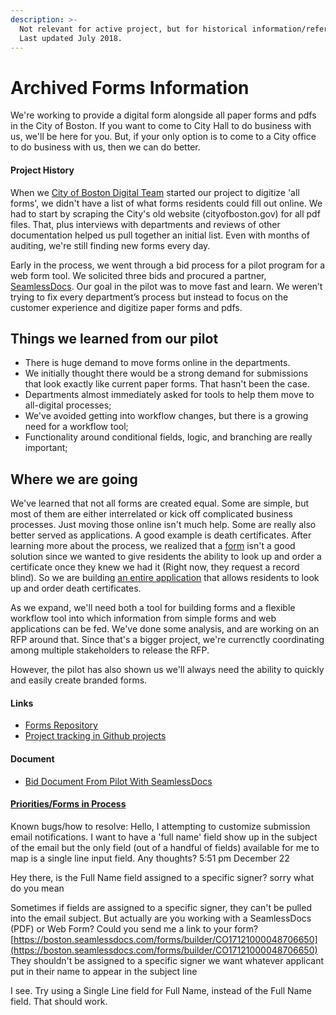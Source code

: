 ```yaml
---
description: >-
  Not relevant for active project, but for historical information/reference.
  Last updated July 2018.
---
```


# Archived Forms Information

We're working to provide a digital form alongside all paper forms and pdfs in the City of Boston. If you want to come to City Hall to do business with us, we'll be here for you. But, if your only option is to come to a City office to do business with us, then we can do better.

#### Project History

When we [City of Boston Digital Team](https://boston.gov/) started our project to digitize 'all forms', we didn't have a list of what forms residents could fill out online. We had to start by scraping the City's old website \(cityofboston.gov\) for all pdf files. That, plus interviews with departments and reviews of other documentation helped us pull together an initial list. Even with months of auditing, we're still finding new forms every day.

Early in the process, we went through a bid process for a pilot program for a web form tool. We solicited three bids and procured a partner, [SeamlessDocs](https://www.seamlessdocs.com/). Our goal in the pilot was to move fast and learn. We weren’t trying to fix every department’s process but instead to focus on the customer experience and digitize paper forms and pdfs.

## Things we learned from our pilot

* There is huge demand to move forms online in the departments.
* We initially thought there would be a strong demand for submissions that look exactly like current paper forms. That hasn't been the case.
* Departments almost immediately asked for tools to help them move to all-digital processes;
* We've avoided getting into workflow changes, but there is a growing need for a workflow tool;
* Functionality around conditional fields, logic, and branching are really important;

## Where we are going

We've learned that not all forms are created equal. Some are simple, but most of them are either interrelated or kick off complicated business processes. Just moving those online isn't much help. Some are really also better served as applications. A good example is death certificates. After learning more about the process, we realized that a [form](https://github.com/CityOfBoston/Forms/issues/230) isn't a good solution since we wanted to give residents the ability to look up and order a certificate once they knew we had it \(Right now, they request a record blind\). So we are building [an entire application](https://github.com/CityOfBoston/registry-certs/) that allows residents to look up and order death certificates.

As we expand, we'll need both a tool for building forms and a flexible workflow tool into which information from simple forms and web applications can be fed. We've done some analysis, and are working on an RFP around that. Since that's a bigger project, we're currenctly coordinating among multiple stakeholders to release the RFP.

However, the pilot has also shown us we'll always need the ability to quickly and easily create branded forms.

#### Links

* [Forms Repository](https://github.com/CityOfBoston/Forms)
* [Project tracking in Github projects](https://github.com/orgs/CityOfBoston/projects/5)

#### Document

* [Bid Document From Pilot With SeamlessDocs](https://github.com/CityOfBoston/Forms/blob/master/3.9.16%20Request%20for%20Written%20Quotes%20-%20Forms%20Tool.pdf)

#### [Priorities/Forms in Process](https://github.com/orgs/CityOfBoston/projects/5)

Known bugs/how to resolve: Hello, I attempting to customize submission email notifications. I want to have a 'full name' field show up in the subject of the email but the only field \(out of a handful of fields\) available for me to map is a single line input field. Any thoughts? 5:51 pm December 22

Hey there, is the Full Name field assigned to a specific signer?  sorry what do you mean

Sometimes if fields are assigned to a specific signer, they can't be pulled into the email subject.  But actually are you working with a SeamlessDocs \(PDF\) or Web Form? Could you send me a link to your form? [https://boston.seamlessdocs.com/forms/builder/CO17121000048706650](https://boston.seamlessdocs.com/forms/builder/CO17121000048706650) They shouldn't be assigned to a specific signer we want whatever applicant put in their name to appear in the subject line

I see. Try using a Single Line field for Full Name, instead of the Full Name field. That should work. 

